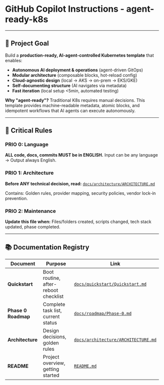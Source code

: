 # GitHub Copilot Instructions - agent-ready-k8s

---

## 🎯 Project Goal

Build a **production-ready, AI-agent-controlled Kubernetes template** that enables:
- **Autonomous AI deployment & operations** (agent-driven GitOps)
- **Modular architecture** (composable blocks, hot-reload config)
- **Cloud-agnostic design** (local → AKS → on-prem → EKS/GKE)
- **Self-documenting structure** (AI navigates via metadata)
- **Fast iteration** (local setup <5min, automated testing)

**Why "agent-ready"?**
Traditional K8s requires manual decisions. This template provides machine-readable metadata, atomic blocks, and idempotent workflows that AI agents can execute autonomously.

---

## 🚨 Critical Rules

### PRIO 0: Language
**ALL code, docs, commits MUST be in ENGLISH.**
Input can be any language → Output always English.

### PRIO 1: Architecture
**Before ANY technical decision, read:**
[`docs/architecture/ARCHITECTURE.md`](../docs/architecture/ARCHITECTURE.md)

Contains: Golden rules, provider mapping, security policies, vendor lock-in prevention.

### PRIO 2: Maintenance
**Update this file when:**
Files/folders created, scripts changed, tech stack updated, phase completed.

---

## 📚 Documentation Registry

| Document | Purpose | Link |
|----------|---------|------|
| **Quickstart** | Boot routine, after-reboot checklist | [`docs/quickstart/Quickstart.md`](../docs/quickstart/Quickstart.md) |
| **Phase 0 Roadmap** | Complete task list, current status | [`docs/roadmap/Phase-0.md`](../docs/roadmap/Phase-0.md) |
| **Architecture** | Design decisions, golden rules | [`docs/architecture/ARCHITECTURE.md`](../docs/architecture/ARCHITECTURE.md) |
| **README** | Project overview, getting started | [`README.md`](../README.md) |
